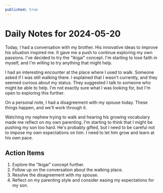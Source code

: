 ```yaml
---
published: true
---
```

# Daily Notes for 2024-05-20

Today, I had a conversation with my brother. His innovative ideas to improve his situation inspired me. It gave me a push to continue exploring my own passions. I've decided to try the "Ikigai" concept. I'm starting to lose faith in myself, and I'm willing to try anything that might help.

I had an interesting encounter at the place where I used to walk. Someone asked if I was still walking there. I explained that I wasn't currently, and they seemed curious about my status. They suggested I talk to someone who might be able to help. I'm not exactly sure what I was looking for, but I'm open to exploring this further.

On a personal note, I had a disagreement with my spouse today. These things happen, and we'll work through it.

Watching my nephew trying to walk and hearing his growing vocabulary made me reflect on my own parenting. I'm starting to think that I might be pushing my son too hard. He's probably gifted, but I need to be careful not to impose my own expectations on him. I need to let him grow and learn at his own pace.

## Action Items
1. Explore the "Ikigai" concept further.
2. Follow up on the conversation about the walking place.
3. Resolve the disagreement with my spouse.
4. Reflect on my parenting style and consider easing my expectations for my son.
